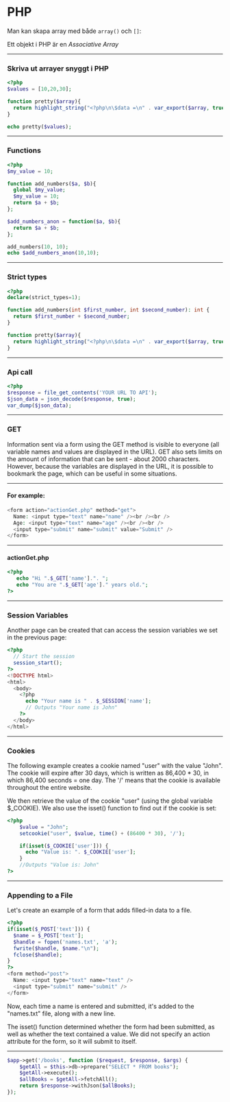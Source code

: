 # PHP

Man kan skapa array med både `array()` och `[]`:

Ett objekt i PHP är en _Associative Array_

---

### Skriva ut arrayer snyggt i PHP 

```php
<?php
$values = [10,20,30];

function pretty($array){
  return highlight_string("<?php\n\$data =\n" . var_export($array, true) . ";\n?>");
}

echo pretty($values);
```
---

### Functions

```php
<?php
$my_value = 10;

function add_numbers($a, $b){
  global $my_value;
  $my_value = 10;
  return $a + $b;
};

$add_numbers_anon = function($a, $b){
  return $a + $b;
};

add_numbers(10, 10);
echo $add_numbers_anon(10,10);
```
---

### Strict types

```php
<?php
declare(strict_types=1);

function add_numbers(int $first_number, int $second_number): int {
  return $first_number + $second_number;
}

function pretty($array){
  return highlight_string("<?php\n\$data =\n" . var_export($array, true) . ";\n?>");
}
```
---

### Api call

```php
<?php
$response = file_get_contents('YOUR URL TO API');
$json_data = json_decode($response, true);
var_dump($json_data);
```
---

### GET

Information sent via a form using the GET method is visible to everyone (all variable names and values are displayed in the URL). GET also sets limits on the amount of information that can be sent - about 2000 characters.
However, because the variables are displayed in the URL, it is possible to bookmark the page, which can be useful in some situations.

---

#### For example:

```php
<form action="actionGet.php" method="get">
  Name: <input type="text" name="name" /><br /><br />
  Age: <input type="text" name="age" /><br /><br />
  <input type="submit" name="submit" value="Submit" />
</form>
```
---

#### actionGet.php 

```php
<?php
   echo "Hi ".$_GET['name'].". ";
   echo "You are ".$_GET['age']." years old.";
?>
```
---

### Session Variables

Another page can be created that can access the session variables we set in the previous page: 

```php
<?php
  // Start the session
  session_start();
?>
<!DOCTYPE html>
<html>
  <body>
    <?php
      echo "Your name is " . $_SESSION['name'];
      // Outputs "Your name is John"
    ?>
  </body>
</html>
```
---

### Cookies

The following example creates a cookie named "user" with the value "John". The cookie will expire after 30 days, which is written as 86,400 * 30, in which 86,400 seconds = one day. The '/' means that the cookie is available throughout the entire website.

We then retrieve the value of the cookie "user" (using the global variable $_COOKIE). We also use the isset() function to find out if the cookie is set: 

```php
<?php
    $value = "John";
    setcookie("user", $value, time() + (86400 * 30), '/'); 

    if(isset($_COOKIE['user'])) {
      echo "Value is: ". $_COOKIE['user'];
    }
    //Outputs "Value is: John"
?>

```

---

### Appending to a File

Let's create an example of a form that adds filled-in data to a file.

```php
<?php
if(isset($_POST['text'])) {
  $name = $_POST['text'];
  $handle = fopen('names.txt', 'a');
  fwrite($handle, $name."\n");
  fclose($handle); 
}
?>
<form method="post">
  Name: <input type="text" name="text" /> 
  <input type="submit" name="submit" />
</form>
```

Now, each time a name is entered and submitted, it's added to the "names.txt" file, along with a new line.

The isset() function determined whether the form had been submitted, as well as whether the text contained a value.
We did not specify an action attribute for the form, so it will submit to itself.

---
```php
$app->get('/books', function ($request, $response, $args) {
    $getAll = $this->db->prepare("SELECT * FROM books");
    $getAll->execute();
    $allBooks = $getAll->fetchAll();
    return $response->withJson($allBooks);
});
 


